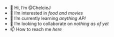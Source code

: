 - 👋 Hi, I’m @ChelcieJ
- 👀 I’m interested in *food and movies*
- 🌱 I’m currently learning *anything API*
- 💞️ I’m looking to collaborate on *nothing as of yet*
- 📫 How to reach me *here*

<!---
ChelcieJ/ChelcieJ is a ✨ special ✨ repository because its `README.md` (this file) appears on your GitHub profile.
You can click the Preview link to take a look at your changes.
--->

